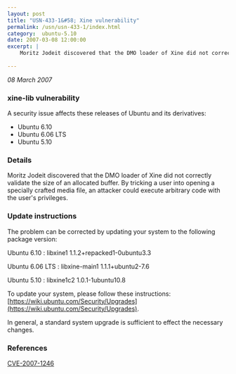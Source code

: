 ```yaml
---
layout: post
title: "USN-433-1&#58; Xine vulnerability"
permalink: /usn/usn-433-1/index.html
category:  ubuntu-5.10
date: 2007-03-08 12:00:00
excerpt: |
    Moritz Jodeit discovered that the DMO loader of Xine did not correctly  validate the size of an allocated buffer.  By tricking a user into  opening a specially crafted media file, an attacker could execute  arbitrary code with the user&#39;s privileges.
    
--- 
```

 
 

*08 March 2007*

### xine-lib vulnerability

A security issue affects these releases of Ubuntu and its derivatives:

* Ubuntu 6.10
* Ubuntu 6.06 LTS
* Ubuntu 5.10

### Details

Moritz Jodeit discovered that the DMO loader of Xine did not correctly validate the size of an allocated buffer. By tricking a user into opening a specially crafted media file, an attacker could execute arbitrary code with the user&#39;s privileges.

### Update instructions

The problem can be corrected by updating your system to the following package version:

Ubuntu 6.10
 : libxine1 <span>1.1.2+repacked1-0ubuntu3.3</span>

Ubuntu 6.06 LTS
 : libxine-main1 <span>1.1.1+ubuntu2-7.6</span>

Ubuntu 5.10
 : libxine1c2 <span>1.0.1-1ubuntu10.8</span>

To update your system, please follow these instructions: [https://wiki.ubuntu.com/Security/Upgrades](https://wiki.ubuntu.com/Security/Upgrades).

In general, a standard system upgrade is sufficient to effect the necessary changes.

### References

 
 [CVE-2007-1246](http://people.ubuntu.com/~ubuntu-security/cve/CVE-2007-1246)
 

